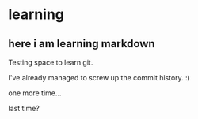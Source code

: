 learning
========

## here i am learning markdown

Testing space to learn git.

I've already managed to screw up the commit history. :)

one more time...

last time?